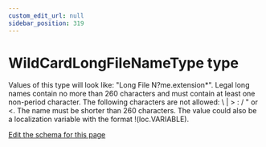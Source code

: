 ```yaml
---
custom_edit_url: null
sidebar_position: 319
---
```

# WildCardLongFileNameType type
Values of this type will look like: "Long File N?me.extension*". Legal long names contain no more than 260 characters and must contain at least one non-period character. The following characters are not allowed: \ | > : / " or <. The name must be shorter than 260 characters. The value could also be a localization variable with the format !(loc.VARIABLE).

[Edit the schema for this page](https://github.com/wixtoolset/web/blob/master/src/xsd4/wix.xsd)